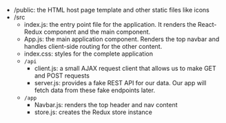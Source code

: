 - /public: the HTML host page template and other static files like icons
- /src
  - index.js: the entry point file for the application. It renders the React-Redux <Provider> component and the main <App> component.
  - App.js: the main application component. Renders the top navbar and handles client-side routing for the other content.
  - index.css: styles for the complete application
  - `/api`
    - client.js: a small AJAX request client that allows us to make GET and POST requests
    - server.js: provides a fake REST API for our data. Our app will fetch data from these fake endpoints later.
  - `/app`
    - Navbar.js: renders the top header and nav content
    - store.js: creates the Redux store instance
